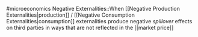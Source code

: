 #microeconomics 
Negative Externalities::When [[Negative Production Externalities|production]] / [[Negative Consumption Externalities|consumption]] externalities produce negative *spillover* effects on third parties in ways that are not reflected in the [[market price]]
